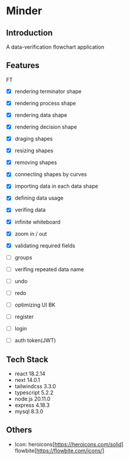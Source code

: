 # Minder

## Introduction
A data-verification flowchart application

## Features
FT
- [x] rendering terminator shape 
- [x] rendering process shape 
- [x] rendering data shape
- [x] rendering decision shape
- [x] draging shapes
- [x] resizing shapes
- [x] removing shapes
- [x] connecting shapes by curves
- [x] importing data in each data shape
- [x] defining data usage
- [x] verifing data
- [x] infinite whiteboard
- [x] zoom in / out
- [x] validating required fields
- [ ] groups
- [ ] verifing repeated data name
- [ ] undo
- [ ] redo
- [ ] optimizing UI
BK
- [ ] register
- [ ] login
- [ ] auth token(JWT)


## Tech Stack
- react 18.2.14
- next 14.0.1
- tailwindcss 3.3.0
- typescript 5.2.2
- node.js 20.11.0
- express 4.18.3
- mysql 8.3.0

## Others
- Icon: heroicons[https://heroicons.com/solid]
        flowbite[https://flowbite.com/icons/]
